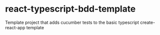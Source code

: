# react-typescript-bdd-template
Template project that adds cucumber tests to the basic typescript create-react-app template
